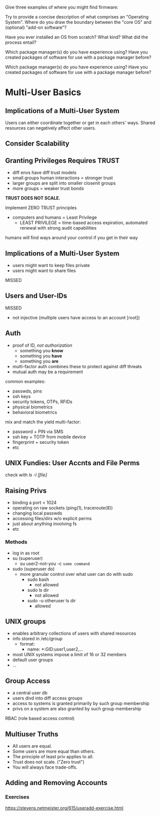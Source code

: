 Give three examples of where you might find firmware:


Try to provide a concise description of what comprises an "Operating System".
Where do you draw the boundary between the "core OS" and (optional) "add-on software"?


Have you ever installed an OS from scratch? What kind? What did the process entail?


Which package manager(s) do you have experience using?
Have you created packages of software for use with a package manager before?


Which package manager(s) do you have experience using?
Have you created packages of software for use with a package manager before?

# Multi-User Basics
## Implications of a Multi-User System
Users can either coordinate together or get in each others' ways.
Shared resources can negatively affect other users.

## Consider Scalability
## Granting Privileges Requires TRUST
- diff envs have diff trust models
- small groups human interactions = stronger trust
- larger groups are split into smaller closenit groups
- more groups = weaker trust bonds

**TRUST DOES NOT SCALE.**

Implement ZERO TRUST principles
- computers and humans = Least Privilege
	- LEAST PRIVILEGE = time-based access expiration, automated renewal with strong audit capabilities

humans will find ways around your control if you get in their way

## Implications of a Multi-User System
- users might want to keep files private
- users might want to share files

MISSED

## Users and User-IDs
MISSED
- not injective (multiple users have access to an account [root])

## Auth
- proof of ID, *not authorization*
	- something you **know**
	- something you **have**
	- something you **are**
- multi-factor auth combines these to protect against diff threats
- mutual auth may be a requirement

common examples:
- passwds, pins
- ssh keys
- security tokens, OTPs, RFIDs
- physical biometrics
- behavioral biometrics

mix and match the yield multi-factor:
- password + PIN via SMS
- ssh key + TOTP from mobile device
- fingerprint + security token
- etc

## UNIX Fundies: User Accnts and File Perms
check with *ls -l [file]*

## Raising Privs
- binding a port < 1024
- operating on raw sockets (ping(1), traceroute(8))
- changing local passwds
- accessing files/dirs w/o explicit perms
- just about anything involving fs
- etc
  
### Methods
- log in as root
- su (superuser)
	- su user2-not-you -c `some command`
- sudo (superuser do)
	- more granular control over what user can do with sudo
		- sudo bash
			- not allowed
		- sudo ls dir
			- not allowed
		- sudo -u otheruser ls dir
			- allowed

## UNIX groups
- enables arbitrary collections of users with shared resources
- info stored in /etc/group
	- format:
		- name: *:GID:user1,user2,...
- most UNIX systems impose a limit of 16 or 32 members
- default user groups
- ...

## Group Access
- a central user db
- users divd into diff access groups
- access to systems is granted primarily by such group membership
- privs on a system are also granted by such group membership

RBAC (role based access control)

## Multiuser Truths
- All users are equal.
- Some users are more equal than others.
- The principle of least priv applies to all.
- Trust does not scale. ("Zero trust")
- You will always face trade-offs.

## Adding and Removing Accounts
### Exercises
https://stevens.netmeister.org/615/useradd-exercise.html